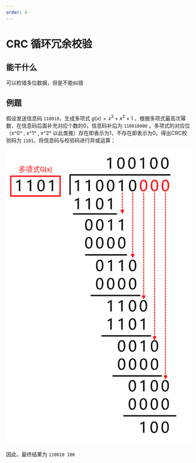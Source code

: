 ```yaml
---
order: 4
---
```


# CRC 循环冗余校验

## 能干什么

可以检错多位数据，但是不能纠错

## 例题

假设发送信息码 `110010`，生成多项式 $g(x)=x^3+x^2+1$ ，根据多项式最高次幂数，在信息码后面补充对应个数的0，信息码补后为 `110010000` 。多项式的对应位（x^0^ ,  x^1^ ,  x^2^ 以此类推）存在即表示为1，不存在即表示为0，得出CRC校验码为 `1101`，将信息码与校验码进行异或运算：

![根式除法](md_img/image-20241102162304013.png)

因此，最终结果为 `110010 100`

